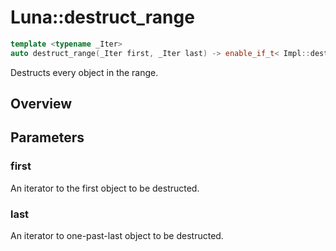 # Luna::destruct_range

```c++
template <typename _Iter>
auto destruct_range(_Iter first, _Iter last) -> enable_if_t< Impl::destruct_range_is_value_type_trivial< _Iter >::value, void >
```

Destructs every object in the range. 

## Overview


## Parameters
### first
An iterator to the first object to be destructed. 

### last
An iterator to one-past-last object to be destructed. 

